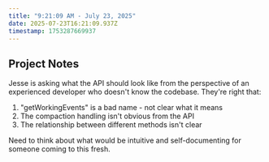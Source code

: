 ```yaml
---
title: "9:21:09 AM - July 23, 2025"
date: 2025-07-23T16:21:09.937Z
timestamp: 1753287669937
---
```


## Project Notes

Jesse is asking what the API should look like from the perspective of an experienced developer who doesn't know the codebase. They're right that:

1. "getWorkingEvents" is a bad name - not clear what it means
2. The compaction handling isn't obvious from the API
3. The relationship between different methods isn't clear

Need to think about what would be intuitive and self-documenting for someone coming to this fresh.
